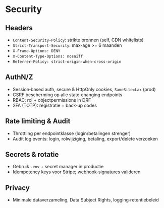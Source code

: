 # Security

## Headers
- `Content-Security-Policy`: strikte bronnen (self, CDN whitelists)
- `Strict-Transport-Security`: max-age >= 6 maanden
- `X-Frame-Options: DENY`
- `X-Content-Type-Options: nosniff`
- `Referrer-Policy: strict-origin-when-cross-origin`

## AuthN/Z
- Session‑based auth, secure & HttpOnly cookies, `SameSite=Lax` (prod)
- CSRF bescherming op alle state‑changing endpoints
- RBAC: rol + objectpermissions in DRF
- 2FA (TOTP): registratie + back‑up codes

## Rate limiting & Audit
- Throttling per endpointklasse (login/betalingen strenger)
- Audit log events: login, rolwijziging, betaling, export/delete verzoeken

## Secrets & rotatie
- Gebruik `.env` + secret manager in productie
- Idempotency keys voor Stripe; webhook‑signatures valideren

## Privacy
- Minimale dataverzameling, Data Subject Rights, logging‑retentiebeleid
